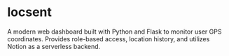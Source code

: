 # locsent
A modern web dashboard built with Python and Flask to monitor user GPS coordinates. Provides role-based access, location history, and utilizes Notion as a serverless backend.
